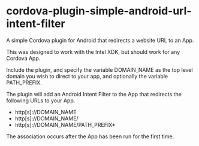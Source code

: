 # cordova-plugin-simple-android-url-intent-filter
A simple Cordova plugin for Android that redirects a website URL to an App.

This was designed to work with the Intel XDK, but should work for any Cordova App.

Include the plugin, and specify the variable DOMAIN_NAME as the top level domain you wish to direct to your app, and optionally the variable PATH_PREFIX.

The plugin will add an Android Intent Filter to the App that redirects the following URLs to your App.
 * http[s]://DOMAIN_NAME
 * http[s]://DOMAIN_NAME/
 * http[s]://DOMAIN_NAME/PATH_PREFIX*
 
The association occurs after the App has been run for the first time.
